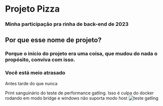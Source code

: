 # Projeto Pizza
### Minha participação pra rinha de back-end de 2023

## Por que esse nome de projeto?
### Porque o início do projeto era uma coisa, que mudou do nada o propósito, conviva com isso.

### Você está meio atrasado
Antes tarde do que nunca

Print sanguinário do teste de performance gatling. Isso é culpa do docker rodando em modo bridge e windows não suporta modo host
<img src="https://imgur.com/a/zszz9uI" alt="teste gatling">

